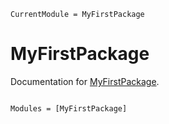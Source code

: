 ```@meta
CurrentModule = MyFirstPackage
```

# MyFirstPackage

Documentation for [MyFirstPackage](https://github.com/Erdong-Huang/MyFirstPackage.jl).

```@index
```

```@autodocs
Modules = [MyFirstPackage]
```
